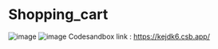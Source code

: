 # Shopping_cart
![image](https://user-images.githubusercontent.com/120704241/209522884-0b8abf48-5b22-4c09-900e-1666ea5aa08b.png)
![image](https://user-images.githubusercontent.com/120704241/209526592-b6571252-3d6e-4d05-829e-d9599c35800c.png)
Codesandbox link : https://kejdk6.csb.app/
